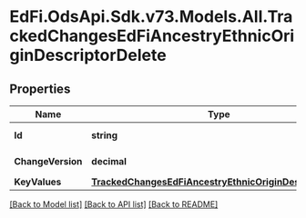 # EdFi.OdsApi.Sdk.v73.Models.All.TrackedChangesEdFiAncestryEthnicOriginDescriptorDelete

## Properties

Name | Type | Description | Notes
------------ | ------------- | ------------- | -------------
**Id** | **string** | Resource identifier | [optional] 
**ChangeVersion** | **decimal** | Change version | [optional] 
**KeyValues** | [**TrackedChangesEdFiAncestryEthnicOriginDescriptorKey**](TrackedChangesEdFiAncestryEthnicOriginDescriptorKey.md) |  | [optional] 

[[Back to Model list]](../../README.md#documentation-for-models) [[Back to API list]](../../README.md#documentation-for-api-endpoints) [[Back to README]](../../README.md)

